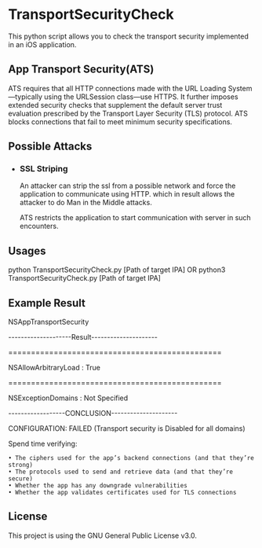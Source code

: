 # TransportSecurityCheck
This python script allows you to check the transport security implemented in an iOS application.

## App Transport Security(ATS)

ATS requires that all HTTP connections made with the URL Loading System—typically using the URLSession class—use HTTPS. It further imposes extended security checks that supplement the default server trust evaluation prescribed by the Transport Layer Security (TLS) protocol. ATS blocks connections that fail to meet minimum security specifications.

## Possible Attacks

- ### SSL Striping
  An attacker can strip the ssl from a possible network and force the application to communicate using HTTP. which in result allows the attacker to do Man in the Middle attacks.
  
  ATS restricts the application to start communication with server in such encounters.

## Usages

python TransportSecurityCheck.py [Path of target IPA]
OR
python3 TransportSecurityCheck.py [Path of target IPA]

## Example Result

NSAppTransportSecurity

--------------------Result---------------------

===============================================

NSAllowArbitraryLoad :  True

===============================================

NSExceptionDomains : Not Specified

------------------CONCLUSION---------------------

CONFIGURATION: FAILED (Transport security is Disabled for all domains)

Spend time verifying:

    • The ciphers used for the app’s backend connections (and that they’re strong)
    • The protocols used to send and retrieve data (and that they’re secure)
    • Whether the app has any downgrade vulnerabilities
    • Whether the app validates certificates used for TLS connections

## License

This project is using the GNU General Public License v3.0.
